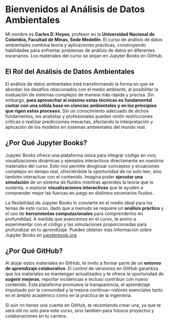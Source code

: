 # Bienvenidos al Análisis de Datos Ambientales

Mi nombre es **Carlos D. Hoyos**, profesor en la **Universidad Nacional de Colombia, Facultad de Minas, Sede Medellín**. El curso de análisis de datos ambientales combina teoría y aplicaciones prácticas, construyendo habilidades para enfrentar problemas de análisis de datos en diferentes escenarios. Los materiales del curso se alojan en Jupyter Books en GitHub.

## El Rol del Análisis de Datos Ambientales

El análisis de datos ambientales está transformando la forma en que se abordan los desafíos relacionados con el medio ambiente, al posibilitar la evaluación de sistemas complejos de manera más rápida y precisa. Sin embargo, **para aprovechar al máximo estas técnicas es fundamental contar con una sólida base en ciencias ambientales y en los principios que rigen estos procesos**. Sin un conocimiento adecuado de dichos fundamentos, los analistas y profesionales pueden omitir restricciones críticas o realizar predicciones inexactas, afectando la interpretación y aplicación de los modelos en sistemas ambientales del mundo real.


## ¿Por Qué Jupyter Books?

Jupyter Books ofrece una plataforma única para integrar código en vivo, visualizaciones dinámicas y ejemplos interactivos directamente en nuestros materiales del curso. Esto nos permite desglosar conceptos y ecuaciones complejos en tiempo real, ofreciéndote la oportunidad de no solo leer, sino también interactuar con el contenido. Imagina poder **ejecutar una simulación** de un sistema de fluidos mientras aprendes la teoría que lo sustenta, o explorar **visualizaciones interactivas** que te ayuden a comprender mejor las fuerzas en juego en distintos escenarios fluidos.

La flexibilidad de Jupyter Books lo convierte en el medio ideal para los temas de este curso, dado que a menudo se requiere un **análisis práctico** y el uso de **herramientas computacionales** para comprenderlos en profundidad. A medida que avancemos en el curso, te animo a experimentar con el código y las simulaciones proporcionadas para profundizar en tu aprendizaje. Puedes obtener más información sobre Jupyter Books en [jupyterbook.org](https://jupyterbook.org).

## ¿Por Qué GitHub?

Al alojar estos materiales en GitHub, te invito a formar parte de un **entorno de aprendizaje colaborativo**. El control de versiones en GitHub garantiza que los materiales se mantengan actualizados y te ofrece la oportunidad de **sugerir mejoras**, reportar incidencias e incluso contribuir con nuevo contenido. Esta plataforma promueve la transparencia, el aprendizaje impulsado por la comunidad y la mejora continua—valores esenciales tanto en el ámbito académico como en la práctica de la ingeniería.

Si aún no tienes una cuenta en GitHub, te recomiendo crear una, ya que te será útil no solo para este curso, sino también para futuros proyectos y colaboraciones en tu carrera.


```{tableofcontents}
